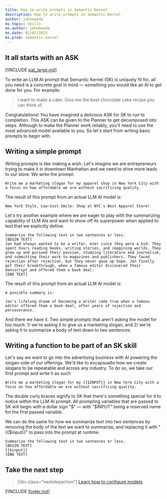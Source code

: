 ```yaml
---
title: How to write prompts in Semantic Kernel
description: How to write prompts in Semantic Kernel
author: johnmaeda
ms.topic: skills
ms.author: johnmaeda
ms.date: 02/07/2023
ms.prod: semantic-kernel
---
```

## It all starts with an ASK

[!INCLUDE [pat_large.md](../includes/pat_large.md)]

To write an LLM AI prompt that Semantic Kernel (SK) is uniquely fit for, all you need is a concrete goal in mind — something you would like an AI to get done for you. For example:

> I want to make a cake. Give me the best chocolate cake recipe you can think of.

Congratulations! You have imagined a delicious ASK for SK to run to completion. This ASK can be given to the Planner to get decomposed into steps. Although to make the Planner work reliably, you'll need to use the most advanced model available to you. So let's start from writing basic prompts to begin with.

## Writing a simple prompt

Writing prompts is like making a wish. Let's imagine we are entrepreneurs trying to make it in downtown Manhattan and we need to drive more leads to our store. We write the prompt:

```Plain Prompt
Write me a marketing slogan for my apparel shop in New York City with a focus on how affordable we are without sacrificing quality.
```

The result of this prompt from an actual LLM AI model is:

```Model Response
New York Style, Low-Cost Smile: Shop at NYC's Best Apparel Store!
```

Let's try another example where we are eager to play with the summarizing capability of LLM AIs and want to show off its superpower when applied to text that we explicitly define:

```Plain Prompt
Summarize the following text in two sentences or less. 
[BEGIN TEXT]
Jan had always wanted to be a writer, ever since they were a kid. They spent hours reading books, writing stories, and imagining worlds. They grew up and pursued their passion, studying literature and journalism, and submitting their work to magazines and publishers. They faced rejection after rejection, but they never gave up hope. Jan finally got their breakthrough, when a famous editor discovered their manuscript and offered them a book deal.
[END TEXT]
```

The result of this prompt from an actual LLM AI model is:

```Model Response
A possible summary is:

Jan's lifelong dream of becoming a writer came true when a famous editor offered them a book deal, after years of rejection and perseverance.
```

And there we have it. Two simple prompts that aren't asking the model for too much: 1/ we're asking it to give us a marketing slogan, and 2/ we're asking it to summarize a body of text down to two sentences.

## Writing a function to be part of an SK skill

Let's say we want to go into the advertising business with AI powering the slogan-side of our offerings. We'd like to encapsualte how we create slogans to be repeatable and across any industry. To do so, we take our first prompt and write it as such:

```Templated Prompt
Write me a marketing slogan for my {{$INPUT}} in New York City with a focus on how affordable we are without sacrificing quality.
```

The double curly braces signify to SK that there's something special for it to notice within the LLM AI prompt. All prompting variables that are passed to SK will begin with a dollar sign "$" — with "$INPUT" being a reserved name for the first passed variable. 

We can do the same for how we summarize text into two sentences by removing the body of the text we want to summarize, and replacing it with "{{$input}}" to pass into the prompt at runtime.

```Templated Prompt
Summarize the following text in two sentences or less. 
[BEGIN TEXT]
{{$input}}
[END TEXT]
```

## Take the next step

> [!div class="nextstepaction"]
> [Learn how to configure models](configuremodels)

[!INCLUDE [footer.md](../includes/footer.md)]